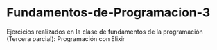 # Fundamentos-de-Programacion-3
Ejercicios realizados en la clase de fundamentos de la programación (Tercera parcial): Programación con Elixir
